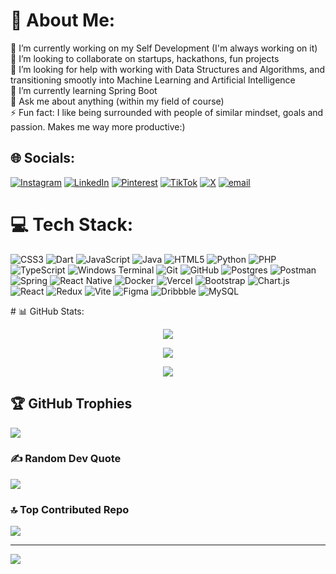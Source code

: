 # 💫 About Me:
🔭 I’m currently working on my Self Development (I'm always working on it)<br>👯 I’m looking to collaborate on startups, hackathons, fun projects<br>🤝 I’m looking for help with working with Data Structures and Algorithms, and transitioning smootly into Machine Learning and Artificial Intelligence<br>🌱 I’m currently learning Spring Boot<br>💬 Ask me about anything (within my field of course)<br>⚡ Fun fact: I like being surrounded with people of similar mindset, goals and passion. Makes me way more productive:)


## 🌐 Socials:
[![Instagram](https://img.shields.io/badge/Instagram-%23E4405F.svg?logo=Instagram&logoColor=white)](https://instagram.com/@_.sa.mmy.__) [![LinkedIn](https://img.shields.io/badge/LinkedIn-%230077B5.svg?logo=linkedin&logoColor=white)](https://linkedin.com/in/okwudiashisamuel) [![Pinterest](https://img.shields.io/badge/Pinterest-%23E60023.svg?logo=Pinterest&logoColor=white)](https://pinterest.com/okwudiashisamuel) [![TikTok](https://img.shields.io/badge/TikTok-%23000000.svg?logo=TikTok&logoColor=white)](https://tiktok.com/@@sammyiy0) [![X](https://img.shields.io/badge/X-black.svg?logo=X&logoColor=white)](https://x.com/@SammyDarTT) [![email](https://img.shields.io/badge/Email-D14836?logo=gmail&logoColor=white)](mailto:okwudiashisamuel@gmail.com) 

# 💻 Tech Stack:
<div align="space-around">
  
![CSS3](https://img.shields.io/badge/css3-%231572B6.svg?style=for-the-badge&logo=css3&logoColor=white) ![Dart](https://img.shields.io/badge/dart-%230175C2.svg?style=for-the-badge&logo=dart&logoColor=white) ![JavaScript](https://img.shields.io/badge/javascript-%23323330.svg?style=for-the-badge&logo=javascript&logoColor=%23F7DF1E) ![Java](https://img.shields.io/badge/java-%23ED8B00.svg?style=for-the-badge&logo=openjdk&logoColor=white) ![HTML5](https://img.shields.io/badge/html5-%23E34F26.svg?style=for-the-badge&logo=html5&logoColor=white) ![Python](https://img.shields.io/badge/python-3670A0?style=for-the-badge&logo=python&logoColor=ffdd54) ![PHP](https://img.shields.io/badge/php-%23777BB4.svg?style=for-the-badge&logo=php&logoColor=white) ![TypeScript](https://img.shields.io/badge/typescript-%23007ACC.svg?style=for-the-badge&logo=typescript&logoColor=white) ![Windows Terminal](https://img.shields.io/badge/Windows%20Terminal-%234D4D4D.svg?style=for-the-badge&logo=windows-terminal&logoColor=white) ![Git](https://img.shields.io/badge/git-%23F05033.svg?style=for-the-badge&logo=git&logoColor=white) ![GitHub](https://img.shields.io/badge/github-%23121011.svg?style=for-the-badge&logo=github&logoColor=white) ![Postgres](https://img.shields.io/badge/postgres-%23316192.svg?style=for-the-badge&logo=postgresql&logoColor=white) ![Postman](https://img.shields.io/badge/Postman-FF6C37?style=for-the-badge&logo=postman&logoColor=white) ![Spring](https://img.shields.io/badge/spring-%236DB33F.svg?style=for-the-badge&logo=spring&logoColor=white) ![React Native](https://img.shields.io/badge/react_native-%2320232a.svg?style=for-the-badge&logo=react&logoColor=%2361DAFB) ![Docker](https://img.shields.io/badge/docker-%230db7ed.svg?style=for-the-badge&logo=docker&logoColor=white) ![Vercel](https://img.shields.io/badge/vercel-%23000000.svg?style=for-the-badge&logo=vercel&logoColor=white) ![Bootstrap](https://img.shields.io/badge/bootstrap-%238511FA.svg?style=for-the-badge&logo=bootstrap&logoColor=white) ![Chart.js](https://img.shields.io/badge/chart.js-F5788D.svg?style=for-the-badge&logo=chart.js&logoColor=white) ![React](https://img.shields.io/badge/react-%2320232a.svg?style=for-the-badge&logo=react&logoColor=%2361DAFB) ![Redux](https://img.shields.io/badge/redux-%23593d88.svg?style=for-the-badge&logo=redux&logoColor=white) ![Vite](https://img.shields.io/badge/vite-%23646CFF.svg?style=for-the-badge&logo=vite&logoColor=white) ![Figma](https://img.shields.io/badge/figma-%23F24E1E.svg?style=for-the-badge&logo=figma&logoColor=white) ![Dribbble](https://img.shields.io/badge/Dribbble-EA4C89?style=for-the-badge&logo=dribbble&logoColor=white) ![MySQL](https://img.shields.io/badge/mysql-4479A1.svg?style=for-the-badge&logo=mysql&logoColor=white)  

</div>
# 📊 GitHub Stats:
<div align="center">
  
![](https://github-readme-stats.vercel.app/api?username=SammyDotDev&theme=blue_navy&hide_border=false&include_all_commits=false&count_private=false)
  
![](https://nirzak-streak-stats.vercel.app/?user=SammyDotDev&theme=blue_navy&hide_border=false)

![](https://github-readme-stats.vercel.app/api/top-langs/?username=SammyDotDev&theme=blue_navy&hide_border=false&include_all_commits=false&count_private=false&layout=compact)

</div>

## 🏆 GitHub Trophies
![](https://github-profile-trophy.vercel.app/?username=SammyDotDev&theme=radical&no-frame=false&no-bg=false&margin-w=4)

### ✍️ Random Dev Quote
![](https://quotes-github-readme.vercel.app/api?type=horizontal&theme=radical)

### 🔝 Top Contributed Repo
![](https://github-contributor-stats.vercel.app/api?username=SammyDotDev&limit=5&theme=dark&combine_all_yearly_contributions=true)

---
[![](https://visitcount.itsvg.in/api?id=SammyDotDev&icon=0&color=0)](https://visitcount.itsvg.in)

<!-- Proudly created with GPRM ( https://gprm.itsvg.in ) -->
